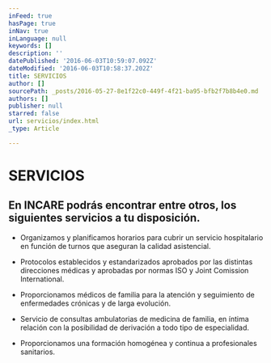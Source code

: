 ```yaml
---
inFeed: true
hasPage: true
inNav: true
inLanguage: null
keywords: []
description: ''
datePublished: '2016-06-03T10:59:07.092Z'
dateModified: '2016-06-03T10:58:37.202Z'
title: SERVICIOS
author: []
sourcePath: _posts/2016-05-27-8e1f22c0-449f-4f21-ba95-bfb2f7b8b4e0.md
authors: []
publisher: null
starred: false
url: servicios/index.html
_type: Article

---
```

# SERVICIOS

## En INCARE podrás encontrar entre otros, los siguientes servicios a tu disposición. 

* Organizamos y planificamos horarios para cubrir un servicio hospitalario en función de turnos que aseguran la calidad asistencial.

* Protocolos establecidos y estandarizados aprobados por las distintas direcciones médicas y aprobadas por normas ISO y Joint Comission International.

* Proporcionamos médicos de familia para la atención y seguimiento de enfermedades crónicas y de larga evolución.

* Servicio de consultas ambulatorias de medicina de familia, en íntima relación con la posibilidad de derivación a todo tipo de especialidad.

* Proporcionamos una formación homogénea y continua a profesionales sanitarios.
